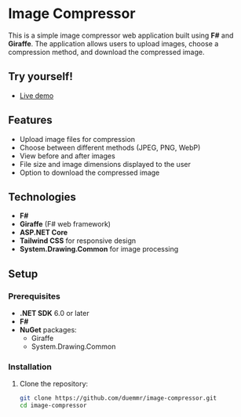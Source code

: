 # Image Compressor

This is a simple image compressor web application built using **F#** and **Giraffe**. The application allows users to upload images, choose a compression method, and download the compressed image.

## Try yourself!
- [Live demo](https://google.com)

## Features

- Upload image files for compression
- Choose between different methods (JPEG, PNG, WebP)
- View before and after images
- File size and image dimensions displayed to the user
- Option to download the compressed image

## Technologies

- **F#**
- **Giraffe** (F# web framework)
- **ASP.NET Core**
- **Tailwind CSS** for responsive design
- **System.Drawing.Common** for image processing

## Setup

### Prerequisites

- **.NET SDK** 6.0 or later
- **F#**
- **NuGet** packages:
  - Giraffe
  - System.Drawing.Common

### Installation

1. Clone the repository:

   ```bash
   git clone https://github.com/duemmr/image-compressor.git
   cd image-compressor

